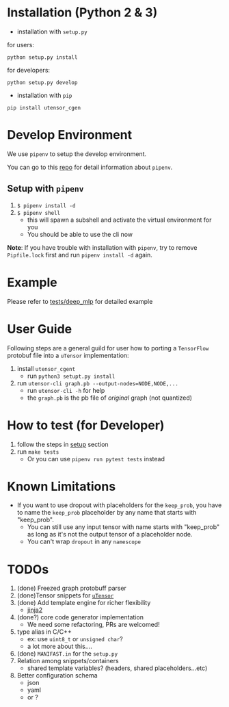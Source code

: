# Installation (Python 2 & 3)

- installation with `setup.py`

for users:
```
python setup.py install
```

for developers:
```
python setup.py develop
```

- installation with `pip`
```
pip install utensor_cgen
```

# Develop Environment

We use `pipenv` to setup the develop environment.

You can go to this [repo](https://github.com/pypa/pipenv) for detail information about `pipenv`.

## Setup with `pipenv`

1. `$ pipenv install -d`
2. `$ pipenv shell`
    - this will spawn a subshell and activate the virtual environment for you
    - You should be able to use the cli now

**Note**: If you have trouble with installation with `pipenv`, try to remove `Pipfile.lock` first and run `pipenv install -d` again.

# Example

Please refer to [tests/deep_mlp](https://github.com/uTensor/utensor_cgen/tree/develop/tests/deep_mlp) for detailed example

# User Guide

Following steps are a general guild for user how to porting a `TensorFlow` protobuf file into a `uTensor` implementation:

1. install `utensor_cgent`
    - run `python3 setupt.py install`
2. run `utensor-cli graph.pb --output-nodes=NODE,NODE,...`
    - run `utensor-cli -h` for help
    - the `graph.pb` is the pb file of *original* graph (not quantized)

# How to test (for Developer)

1. follow the steps in [setup](#setup-with-pipenv) section
2. run `make tests`
    - Or you can use `pipenv run pytest tests` instead

# Known Limitations

- If you want to use dropout with placeholders for the `keep_prob`, you have to name the `keep_prob` placeholder by any name that starts with "keep_prob".
    - You can still use any input tensor with name starts with "keep_prob" as long as it's not the output tensor of a placeholder node.
    - You can't wrap `dropout` in any `namescope` 

# TODOs
1. (done) Freezed graph protobuff parser
2. (done)Tensor snippets for [`uTensor`](https://github.com/neil-tan/uTensor)
3. (done) Add template engine for richer flexibility
    - [jinja2](http://jinja.pocoo.org)
4. (done?) core code generator implementation
    - We need some refactoring, PRs are welcomed!
5. type alias in C/C++
    - ex: use `uint8_t` or `unsigned char`?
    - a lot more about this.... 
6. (done) `MANIFAST.in` for the `setup.py`
7. Relation among snippets/containers
    - shared template variables? (headers, shared placeholders...etc)
8. Better configuration schema
    - json
    - yaml
    - or ?
